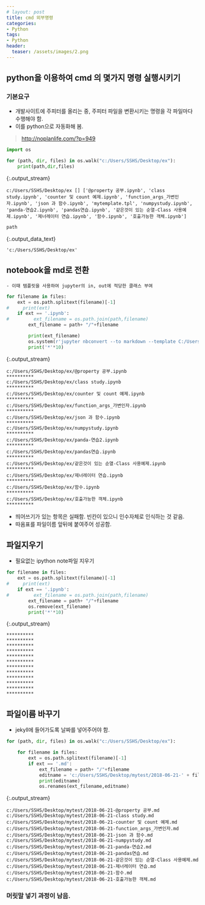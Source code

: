 ```yaml
---
# layout: post
title: cmd 외부명령
categories:
- Python
tags:
- Python
header:
  teaser: /assets/images/2.png
---
```

## python을 이용하여 cmd 의 몇가지 명령 실행시키기

### 기본요구
 - 개발사이트에 주피터를 올리는 중, 주피터 파일을 변환시키는 명령을 각 파일마다 수행해야 함.
 - 이를 python으로 자동화해 봄.

> http://noplanlife.com/?p=949


  <div class="input_area" markdown="1">

```python
import os
```

  </div>


  <div class="input_area" markdown="1">

```python
for (path, dir, files) in os.walk("c:/Users/SSHS/Desktop/ex"):
    print(path,dir,files)
```

  </div>

  {:.output_stream}
  ```
  c:/Users/SSHS/Desktop/ex [] ['@property 공부.ipynb', 'class study.ipynb', 'counter 및 count 예제.ipynb', 'function_args_가변인자.ipynb', 'json 과 함수.ipynb', 'mytemplate.tpl', 'numpystudy.ipynb', 'panda-연습2.ipynb', 'pandas연습.ipynb', '같은것이 있는 순열-Class 사용예제.ipynb', '제너레이터 연습.ipynb', '함수.ipynb', '호출가능한 객체.ipynb']

  ```


  <div class="input_area" markdown="1">

```python
path
```

  </div>




  {:.output_data_text}
  ```
  'c:/Users/SSHS/Desktop/ex'
  ```



## notebook을 md로 전환
    - 이때 템플릿을 사용하여 jupyter의 in, out에 적당한 클래스 부여


  <div class="input_area" markdown="1">

```python
for filename in files:
    ext = os.path.splitext(filename)[-1]
#     print(ext)
    if ext == '.ipynb':
#         ext_filename = os.path.join(path,filename)
        ext_filename = path+ "/"+filename

        print(ext_filename)
        os.system(r'jupyter nbconvert --to markdown --template C:/Users/SSHS/Desktop/ex/mytemplate.tpl '+'"' +ext_filename+'"')
        print('*'*10)

```

  </div>

  {:.output_stream}
  ```
  c:/Users/SSHS/Desktop/ex/@property 공부.ipynb
**********
c:/Users/SSHS/Desktop/ex/class study.ipynb
**********
c:/Users/SSHS/Desktop/ex/counter 및 count 예제.ipynb
**********
c:/Users/SSHS/Desktop/ex/function_args_가변인자.ipynb
**********
c:/Users/SSHS/Desktop/ex/json 과 함수.ipynb
**********
c:/Users/SSHS/Desktop/ex/numpystudy.ipynb
**********
c:/Users/SSHS/Desktop/ex/panda-연습2.ipynb
**********
c:/Users/SSHS/Desktop/ex/pandas연습.ipynb
**********
c:/Users/SSHS/Desktop/ex/같은것이 있는 순열-Class 사용예제.ipynb
**********
c:/Users/SSHS/Desktop/ex/제너레이터 연습.ipynb
**********
c:/Users/SSHS/Desktop/ex/함수.ipynb
**********
c:/Users/SSHS/Desktop/ex/호출가능한 객체.ipynb
**********

  ```

- 띄어쓰기가 있는 항목은 실패함. 빈칸이 있으니 인수자체로 인식하는 것 같음.
- 따옴표를 파일이름 앞뒤에 붙여주어 성공함.

## 파일지우기
 - 필요없는 ipython note파일 지우기


  <div class="input_area" markdown="1">

```python
for filename in files:
    ext = os.path.splitext(filename)[-1]
#     print(ext)
    if ext == '.ipynb':
#         ext_filename = os.path.join(path,filename)
        ext_filename = path+ "/"+filename
        os.remove(ext_filename)
        print('*'*10)
```

  </div>

  {:.output_stream}
  ```
  **********
**********
**********
**********
**********
**********
**********
**********
**********
**********
**********
**********

  ```

## 파일이름 바꾸기
 - jekyll에 들어가도록 날짜를 넣어주어야 함.


  <div class="input_area" markdown="1">

```python
for (path, dir, files) in os.walk("c:/Users/SSHS/Desktop/ex"):

    for filename in files:
        ext = os.path.splitext(filename)[-1]
        if ext == '.md':
            ext_filename = path+ "/"+filename
            editname = 'c:/Users/SSHS/Desktop/mytest/2018-06-21-' + filename
            print(editname)
            os.renames(ext_filename,editname)


```

  </div>

  {:.output_stream}
  ```
  c:/Users/SSHS/Desktop/mytest/2018-06-21-@property 공부.md
c:/Users/SSHS/Desktop/mytest/2018-06-21-class study.md
c:/Users/SSHS/Desktop/mytest/2018-06-21-counter 및 count 예제.md
c:/Users/SSHS/Desktop/mytest/2018-06-21-function_args_가변인자.md
c:/Users/SSHS/Desktop/mytest/2018-06-21-json 과 함수.md
c:/Users/SSHS/Desktop/mytest/2018-06-21-numpystudy.md
c:/Users/SSHS/Desktop/mytest/2018-06-21-panda-연습2.md
c:/Users/SSHS/Desktop/mytest/2018-06-21-pandas연습.md
c:/Users/SSHS/Desktop/mytest/2018-06-21-같은것이 있는 순열-Class 사용예제.md
c:/Users/SSHS/Desktop/mytest/2018-06-21-제너레이터 연습.md
c:/Users/SSHS/Desktop/mytest/2018-06-21-함수.md
c:/Users/SSHS/Desktop/mytest/2018-06-21-호출가능한 객체.md

  ```

### 머릿말 넣기 과정이 남음.

